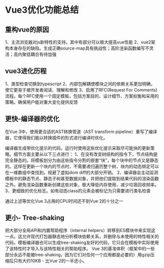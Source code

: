 # Vue3优化功能总结
## 重构vue的原因
1、主流浏览器对js新特性的支持。其中有部分可以极大提高vue性能
2、vue2架构本身存在的缺陷。生成正确source-map具有挑战性；高阶渲染函数编写不灵活；高内聚低耦合有待加强

## vue3进化历程
1、类型检查切换到typescript
2、内部包解耦使模块之间的依赖关系更加明确，使它更易于被开发者阅读、理解和修改
3、启用了RFC(Request For Comments)流程。每个RFC使用一个固定模板，包括方案目的、设计细节、方案权衡和采用的策略。确保用户能对重大变化提供反馈

## 更快-编译器的优化
在Vue 3中，使用更合适的AST转换管道（AST transform pipeline）重写了编译器，它使得我们能以转换插件的形式进行编译时优化。

编译器生成带优化提示的代码，运行时使用这些优化提示采取尽可能快的更新策略。细节方面主要从以下三点进行：
1、在没有改变树结构的指令下，节点结构是完全静态的。将模板划分为由这些指令分割的嵌套“块”，每个块中的节点又是静态的。这样在更新一个块内的节点时，不需要递归遍历整个树，块内的动态绑定可以在一维数组中查找到。规避了虚拟dom diff的大部分开销。
2、编译器会主动监测模板中的静态节点、静态子树甚至数据对象，并把他们提取到结果代码的渲染函数之外。避免渲染函数重新创建这些对象，极大降低内存使用，减少垃圾回收频率。
3、更细致的优化标志。如有动态class的元素会被标记为只需要进行类名检查

通过上述等优化Vue 3占用的CPU时间还不到Vue 2的十分之一

## 更小- Tree-shaking
把大部分全局API和内置帮助程序（internal helpers）转移到ES模块中来实现这一点。这允许现代打包器静态地分析模块依赖关系，并删除与未使用的特性相关的代码。模板编译器也可以生成tree-shaking友好的代码，它只会在模板中实际使用了该特性时才导入与该特性相关的帮助程序。
Vue 3的基准体积（框架中的一些部分永远不能被tree-shaking，因为它们对任何一个应用都是必要的）用gzip压缩后只有大约10KB - 比Vue 2的一半还小。